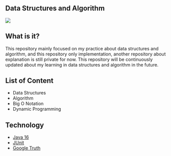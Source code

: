 ## Data Structures and Algorithm 
<img src="https://www.azquotes.com/picture-quotes/quote-bad-programmers-worry-about-the-code-good-programmers-worry-about-data-structures-and-linus-torvalds-75-52-72.jpg"/>

## What is it?
This repository mainly focused on my practice about data structures and algorithm, and this repository only implementation, another repository about explanation is still private for now. This repository will be continuously updated about my learning in data structures and algorithm in the future.

## List of Content
- Data Structures
- Algorithm
- Big O Notation
- Dynamic Programming

## Technology
- <a href="https://www.java.com/">Java 16</a>
- <a href="https://junit.org/">JUnit</a>
- <a href="https://github.com/google/truth">Google Truth</a>
